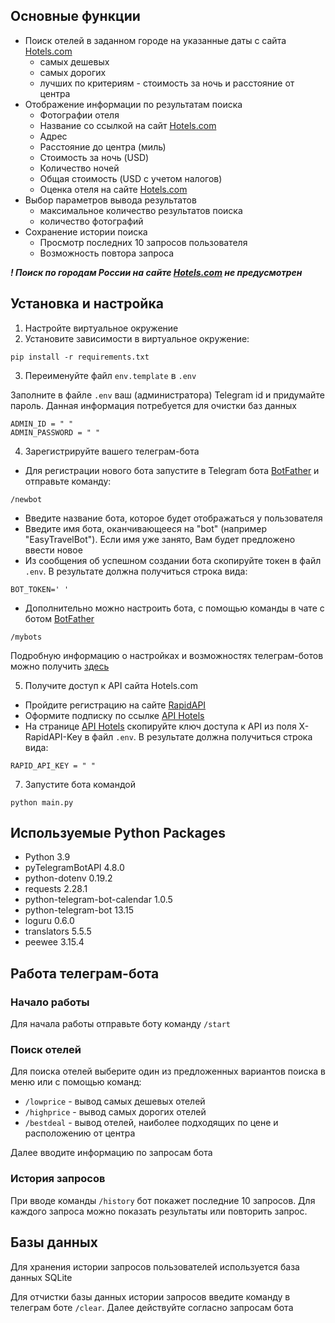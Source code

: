 ## Основные функции

* Поиск отелей в заданном городе на указанные даты с сайта [Hotels.com](https://www.hotels.com/)
  * самых дешевых
  * самых дорогих
  * лучших по критериям - стоимость за ночь и расстояние от центра
* Отображение информации по результатам поиска
  * Фотографии отеля
  * Название со ссылкой на сайт [Hotels.com](https://www.hotels.com/)
  * Адрес
  * Расстояние до центра (миль)
  * Стоимость за ночь (USD)
  * Количество ночей
  * Общая стоимость (USD с учетом налогов)
  * Оценка отеля на сайте [Hotels.com](https://www.hotels.com/)
* Выбор параметров вывода результатов
  * максимальное количество результатов поиска
  * количество фотографий
* Сохранение истории поиска
  * Просмотр последних 10 запросов пользователя
  * Возможность повтора запроса

**_! Поиск по городам России на сайте [Hotels.com](https://www.hotels.com/) не предусмотрен_**

## Установка и настройка

1. Настройте виртуальное окружение
2. Установите зависимости в виртуальное окружение:
```commandline
pip install -r requirements.txt
```
3. Переименуйте файл `env.template` в `.env`

Заполните в файле `.env` ваш (администратора) Telegram id и придумайте пароль. 
Данная информация потребуется для очистки баз данных
```dotenv
ADMIN_ID = " "
ADMIN_PASSWORD = " "
```

4. Зарегистрируйте вашего телеграм-бота
* Для регистрации нового бота запустите в Telegram бота [BotFather](https://t.me/botfather) и отправьте команду:
```commandline
/newbot
```

* Введите название бота, которое будет отображаться у пользователя
* Введите имя бота, оканчивающееся на "bot" (например "EasyTravelBot").
Если имя уже занято, Вам будет предложено ввести новое
* Из сообщения об успешном создании бота скопируйте токен в файл `.env`. В результате должна получиться строка вида:
```dotenv
BOT_TOKEN=' '
```
* Дополнительно можно настроить бота, с помощью команды в чате с ботом [BotFather](https://t.me/botfather)
```commandline
/mybots
```
Подробную информацию о настройках и возможностях телеграм-ботов можно получить [здесь](https://core.telegram.org/bots#6-botfather) 

5. Получите доступ к API сайта Hotels.com
* Пройдите регистрацию на сайте [RapidAPI](https://rapidapi.com/auth/sign-up?referral=/apidojo/api/hotels4/)
* Оформите подписку по ссылке [API Hotels](https://rapidapi.com/apidojo/api/hotels4/pricing)
* На странице [API Hotels](https://rapidapi.com/apidojo/api/hotels4/)
скопируйте ключ доступа к API из поля X-RapidAPI-Key в файл `.env`. 
В результате должна получиться строка вида: 
```dotenv
RAPID_API_KEY = " "
```

7. Запустите бота командой
```commandline
python main.py
```

## Используемые Python Packages
* Python 3.9
* pyTelegramBotAPI 4.8.0
* python-dotenv 0.19.2
* requests 2.28.1
* python-telegram-bot-calendar 1.0.5
* python-telegram-bot 13.15
* loguru 0.6.0
* translators 5.5.5
* peewee 3.15.4

## Работа телеграм-бота
### Начало работы
Для начала работы отправьте боту команду `/start`

### Поиск отелей
Для поиска отелей выберите один из предложенных вариантов поиска
в меню или с помощью команд:
* `/lowprice` - вывод самых дешевых отелей
* `/highprice` - вывод самых дорогих отелей
* `/bestdeal` - вывод отелей, наиболее подходящих по цене и расположению от центра

Далее вводите информацию по запросам бота
### История запросов
При вводе команды `/history` бот покажет последние 10 запросов. 
Для каждого запроса можно показать результаты или повторить запрос.

## Базы данных
Для хранения истории запросов пользователей используется база данных SQLite

Для отчистки базы данных истории запросов введите команду в телеграм боте `/clear`.
Далее действуйте согласно запросам бота